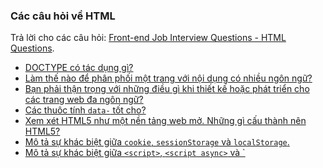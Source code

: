 ### Các câu hỏi về HTML

Trả lời cho các câu hỏi: [Front-end Job Interview Questions - HTML Questions](https://github.com/h5bp/Front-end-Developer-Interview-Questions/blob/master/questions/html-questions.md).<br>

* [DOCTYPE có tác dụng gì?](#doctype-có-tác-dụng-gì)
* [Làm thế nào để phân phối một trang với nội dụng có nhiều ngôn ngữ?](#làm-thế-nào-để-phân-phối-một-trang-với-nội-dụng-có-nhiều-ngôn-ngữ)
* [Bạn phải thận trọng với những điều gì khi thiết kế hoặc phát triển cho các trang web đa ngôn ngữ?](#bạn-phải-thận-trọng-với-những-điều-gì-khi-thiết-kế-hoặc-phát-triển-cho-các-trang-web-đa-ngôn-ngữ)
* [Các thuôc tính `data-` tốt cho?](#các-thuôc-tính-data--tốt-cho)
* [Xem xét HTML5 như một nền tảng web mở. Những gì cấu thành nên HTML5?](#xem-xét-html5-như-một-nền-tảng-web-mở-những-gì-cấu-thành-nên-html5)
* [Mô tả sự khác biệt giữa `cookie`, `sessionStorage` và `localStorage`.](#mô-tả-sự-khác-biệt-giữa-cookie-sessionstorage-và-localstorage)
* [Mô tả sự khác biệt giữa `<script>`, `<script async>` và `<script defer>.](#mô-tả-sự-khác-biệt-giữa-script-script-async-vàscript-defer)
* [Tại sao bạn nên đặt các thẻ CSS `<link>` trong thẻ `<head>` và các thẻ JS `<script>` ngay trước thẻ `</body>`? Bạn có biết bất kỳ ngoại lệ nào không?](#tại-sao-bạn-nên-đặt-các-thẻ-css-link-trong-thẻ-head-và-các-thẻ-js-script-ngay-trước-thẻ-body-bạn-có-biết-bất-kỳ-ngoại-lệ-nào-không)
* [Progressive rendering là gì?](#progressive-rendering-là-gì)
* [Tại sao bạn quyết định sử dụng thuộc tính `srcset` trong thẻ hình ảnh? Giải thích quá trình trình duyệt sử dụng khi đánh giá nội dung của thuộc tính này.](#tại-sao-bạn-quyết-định-sử-dụng-thuộc-tính-srcset-trong-thẻ-hình-ảnh-giải-thích-quá-trình-trình-duyệt-sử-dụng-khi-đánh-giá-nội-dung-của-thuộc-tính-này)
* [Bạn đã sử dụng các ngôn ngữ lập trình HTML khác nhau chưa?](#bạn-đã-sử-dụng-các-ngôn-ngữ-lập-trình-html-khác-nhau-chưa)

### DOCTYPE có tác dụng gì??

**DOCTYPE** là viết tắt của **DOCument TYPE**.
Một DOCTYPE luôn được liên kết với **DTD** - **Định nghĩa kiểu tài liệu**(Document Type Definition).

Một DTD định nghĩa cách các tài liệu của một loại nhất định phải được cấu trúc (ví dụ: một `button` có thể chứa một `span` nhưng không thể chứa một `div`), trong khi một DOCTYPE khai báo DTD một tài liệu được cho là "tôn trọng" (respects).

Đối với các trang web, nó được sử dụng để phân biệt giữa chế độ tiêu chuẩn và chế độ [quirks](https://quirks.spec.whatwg.org/#history) (không tiêu chuẩn). Sự hiện diện của nó cho phép trình duyệt hiển thị trang web ở chế độ tiêu chuẩn.

Cú pháp khai báo DOCTYPE cho HTML5 tiêu chuẩn là `<!DOCTYPE html>`

###### References

* https://html.spec.whatwg.org/multipage/syntax.html#the-doctype
* https://html.spec.whatwg.org/multipage/xhtml.html
* https://quirks.spec.whatwg.org/

[[↑] Back to top](#các-câu-hỏi-về-html)

### Làm thế nào để phân phối một trang với nội dụng có nhiều ngôn ngữ?

Câu hỏi này hơi mơ hồ, chúng ta giả định rằng nó đang hỏi về trường hợp phổ biến nhất, đó là cách phân phối một trang có nội dung bằng nhiều ngôn ngữ, nhưng nội dung trong trang sẽ chỉ được hiển thị bằng một ngôn ngữ nhất quán.

Khi một `HTTP request` được gửi đến máy chủ, người dùng thường gửi thông tin về các tùy chọn ngôn ngữ, chẳng hạn như trong header `Accept-Language`. Sau đó, máy chủ có thể sử dụng thông tin này để trả lại phiên bản của trang bằng một ngôn ngữ thích hợp. Code HTML trả về cũng nên khai báo thuộc tính `lang` trong thẻ `<html>`, chẳng hạn như `<html lang = "vi"> ... </ html>`.

Ở phía server, code HTML sẽ chứa các `i18n placeholder`  và các nội dung đa ngôn ngữ cụ thể được lưu trữ trong các định dạng `YML` hoặc `JSON`,.... Máy chủ đó sẽ tự động tạo trang HTML có nội dung bằng ngôn ngữ cụ thể mà người dùng mong muốn, thường là với sự trợ giúp của một `framework`.

###### References

* https://www.w3.org/International/getting-started/language

[[↑] Back to top](#các-câu-hỏi-về-html)

### Bạn phải thận trọng với những điều gì khi thiết kế hoặc phát triển cho các trang web đa ngôn ngữ?

* Sử dụng thuộc tính `lang` trong HTML
* Hướng người dùng đến ngôn ngữ mẹ đẻ của họ - Cho phép người dùng dễ dàng thay đổi quốc gia/ngôn ngữ của mình mà không gặp rắc rối.
* Đặt văn bản trong hình ảnh không phải là phương pháp có thể mở rộng - Việc này vẫn là cách phổ biến để có phông chữ đẹp, không phụ thuộc vào `font` cũng như thiết bị. Tuy nhiên, để dịch văn bản hình ảnh, mỗi chuỗi văn bản sẽ cần phải có một hình ảnh riêng biệt được tạo cho từng ngôn ngữ. Bất cứ khi nào có nhiều hơn một thay đổi có thể vượt khỏi tầm kiểm soát một cách nhanh chóng.
* Giới hạn từ/độ dài câu - một số nội dung có thể dài hơn khi được viết bằng ngôn ngữ khác. Hãy thận trọng với các vấn đề bố trí hoặc `overflow` trong thiết kế. Vậy nên tốt nhất nên tránh thiết kế nơi mà số lượng văn bản sẽ có thể phá vỡ thiết kế. Số ký tự với những thứ như tiêu đề, nhãn và nút - ít có vấn đề hơn so với văn bản tự do như văn bản hoặc nhận xét.
* Hãy chú ý đến màu sắc được cảm nhận như thế nào - màu sắc được nhận thức khác nhau giữa các ngôn ngữ và văn hóa. Thiết kế nên sử dụng màu sắc phù hợp. Ví dụ: đối với đám cưới, phương tây yêu thích màu trắng còn ở Việt Nam hay các nước phương đông thì thích màu đỏ hơn.
* Định dạng ngày và đơn vị tiền tệ - lịch ngày đôi khi được trình bày theo nhiều cách khác nhau. Ví dụ. "May 31, 2012" ở Hoa Kỳ so với "31 May 2012" ở các phần của Châu Âu.
* Không ghép các chuỗi đã dịch - Không làm bất cứ điều gì như `"The date today is " + date`. Nó sẽ không chính xác trong các ngôn ngữ với thứ tự từ khác nhau. Sử dụng một chuỗi mẫu với tham số cho từng ngôn ngữ thay thế. Ví dụ: hai câu sau bằng tiếng Anh và tiếng Trung: `I will travel on {% date %}` và `{% date%} 我 会 出发`. Lưu ý rằng vị trí của biến khác nhau do các quy tắc ngữ pháp của ngôn ngữ.
* Hướng đọc ngôn ngữ - trong tiếng Anh, chúng ta đọc từ trái sang phải, từ trên xuống dưới, trong tiếng Nhật truyền thống, văn bản được đọc trên-dưới, từ phải sang trái.

###### References

* https://www.quora.com/What-kind-of-things-one-should-be-wary-of-when-designing-or-developing-for-multilingual-sites

[[↑] Back to top](#các-câu-hỏi-về-html)

### Các thuôc tính `data-` tốt cho?

Trước khi các framework/thư viện JavaScript trở nên phổ biến, các `front end developers` đã sử dụng các thuộc tính `data-` để lưu trữ dữ liệu phụ trong chính DOM như các thuộc tính bổ sung trong DOM. Nó được dự định để lưu trữ dữ liệu tùy chỉnh `private` cho trang hoặc ứng dụng khi mà không có `attributes` hoặc `elements` thích hợp hơn.

Ngày này, việc sử dụng các thuộc tính `data-` không được khuyến khích. Một lý do là người dùng có thể sửa đổi thuộc tính dữ liệu dễ dàng bằng cách sử dụng `inspect` trong trình duyệt. Trong khi đó, mô hình dữ liệu (data model) được lưu trữ tốt hơn trong chính JavaScript và luôn được cập nhật với DOM thông qua các ràng buộc dữ liệu, bắng cách sử dụng một thư viện hoặc framework.

###### References

* http://html5doctor.com/html5-custom-data-attributes/
* https://www.w3.org/TR/html5/dom.html#embedding-custom-non-visible-data-with-the-data-*-attributes

[[↑] Back to top](#các-câu-hỏi-về-html)

### Xem xét HTML5 như một nền tảng web mở. Những gì cấu thành nên HTML5?

* Ngữ nghĩa (Semantics): Cho phép bạn mô tả chính xác hơn nội dung của bạn.
* Kết nối (Connectivity): Cho phép bạn giao tiếp với máy chủ theo những cách mới và sáng tạo.
* Ngoại tuyến và lưu trữ (Offline and storage): Cho phép các trang web lưu trữ dữ liệu ở phía máy client và hoạt động ngoại tuyến hiệu quả hơn.
* Đa phương tiện (Multimedia): Video và âm thanh hoàn hảo hơn trong `Open Web`.
* Đồ họa và hiệu ứng (2D/3D graphics and effects): Cho phép nhiều tùy chọn trình bày đa dạng hơn.
* Hiệu suất và tích hợp (Performance and integration): Cung cấp việc tối ưu hóa tốc độ và sử dụng phần cứng máy tính tốt hơn.
* Truy cập thiết bị (Device access): Cho phép sử dụng các thiết bị đầu vào và đầu ra khác nhau.
* Styling: Cho phép tác giả viết các chủ đề phức tạp hơn.

###### References

* https://developer.mozilla.org/en-US/docs/Web/Guide/HTML/HTML5

[[↑] Back to top](#các-câu-hỏi-về-html)

### Mô tả sự khác biệt giữa `cookie`, `sessionStorage` và `localStorage`.

Tất cả các công nghệ nêu trên là cơ chế lưu trữ khóa-giá (key-value) trị ở phía client. Chúng chỉ có thể lưu trữ các giá trị dưới dạng chuỗi.
Sự khác biệt được trình bày ở bảng dưới đây. *Bảng này khá là dễ hiểu nên mình không dịch nhé* :smile:

|                                        | `cookie`                                                 | `localStorage` | `sessionStorage` |
| -------------------------------------- | -------------------------------------------------------- | -------------- | ---------------- |
| Initiator                              | Client or server. Server can use `Set-Cookie` header     | Client         | Client           |
| Expiry                                 | Manually set                                             | Forever        | On tab close     |
| Persistent across browser sessions     | Depends on whether expiration is set                     | Yes            | No               |
| Sent to server with every HTTP request | Cookies are automatically being sent via `Cookie` header | No             | No               |
| Capacity (per domain)                  | 4kb                                                      | 5MB            | 5MB              |
| Accessibility                          | Any window                                               | Any window     | Same tab         |

###### References

* https://developer.mozilla.org/en-US/docs/Web/HTTP/Cookies
* http://tutorial.techaltum.com/local-and-session-storage.html

[[↑] Back to top](#các-câu-hỏi-về-html)

### Mô tả sự khác biệt giữa `<script>`, `<script async>` và`<script defer>`

* `<script>`: Quá trình phân tích HTML bị chặn, tập lệnh được tìm nạp và được thực hiện ngay lập tức, cú pháp HTML sẽ tiếp tục phân tích sau khi tập lệnh được thực thi.
* `<script async>`: Tập lệnh sẽ được tìm nạp song song với phân tích cú pháp HTML và được thực thi ngay sau khi nó có sẵn (có khả năng trước khi phân tích cú pháp HTML hoàn thành). Sử dụng async khi tập lệnh độc lập với bất kỳ tập lệnh nào khác trên trang, ví dụ: `analytics`.
* `<script defer>`: Tập lệnh sẽ được tìm, nạp song song với phân tích cú pháp HTML và được thực thi khi trang đã phân tích xong. Nếu có nhiều tập lệnh thì chúng được thực thi theo thứ tự trong tài liệu. Nếu tập lệnh được đặt hoàn toàn trong DOM, thuộc tính `defer` sẽ hữu ích trong việc đảm bảo rằng HTML được phân tích cú pháp đầy đủ trước khi thực thi. Không có nhiều khác biệt trong việc đặt `<script>` bình thường ở cuối `<body>`. `defer` script không được chứa `document.write`.

***Note***: *Lưu ý: Các thuộc tính `async` và `defer` được bỏ qua cho các tập lệnh không có thuộc tính `src`.*

###### References

* http://www.growingwiththeweb.com/2014/02/async-vs-defer-attributes.html
* https://stackoverflow.com/questions/10808109/script-tag-async-defer
* https://bitsofco.de/async-vs-defer/

[[↑] Back to top](#các-câu-hỏi-về-html)

### Tại sao bạn nên đặt các thẻ CSS `<link>` trong thẻ `<head>` và các thẻ JS `<script>` ngay trước thẻ `</body>`? Bạn có biết bất kỳ ngoại lệ nào không?

**Đặt thẻ `<link>` trong thẻ `<head>`**
Đặt thẻ `<link>` vào đầu là một phần của đặc tả. Bên cạnh đó, việc đặt ở trên cùng cho phép trang hiển thị dần dần giúp cải thiện trải nghiệm người dùng. Đối với việc đặt các `stylesheets` gần cuối trang, nó sẽ chặn việc hiển thị trong nhiều trình duyệt, bao gồm cả Internet Explorer. Một số trình duyệt chặn hiển thị để tránh phải vẽ lại các  thành phần của trang nếu `styles` của chúng thay đổi. Người dùng bị kẹt lại ở việc xem một trang trắng trống.

**Đặt thẻ `<script>` ngay trước thẻ `</body>`**
Thẻ `<script>` chặn việc phân tích cú pháp HTML trong khi chúng đang được tải xuống và thực thi. Tải xuống các `script` ở dưới cùng sẽ cho phép HTML được phân tích cú pháp và hiển thị cho người dùng trước tiên.

Một ngoại lệ cho việc đặt thẻ `<script>` ở phía dưới là khi `script` của bạn chứa `document.write()`, nhưng ngày nay chúng ta ít sử dụng `document.write()`. Ngoài ra, việc đặt `<script>` ở dưới cùng có nghĩa là trình duyệt không thể bắt đầu tải xuống các script cho đến khi toàn bộ tài liệu được phân tích cú pháp. Một cách giải quyết khác là đặt `<script>` vào `<head>` và sử dụng thuộc tính `defer`.

###### References

* https://developer.yahoo.com/performance/rules.html#css_top

[[↑] Back to top](#các-câu-hỏi-về-html)

### Progressive rendering là gì?

`Progressive rendering` là tên được đặt cho các kỹ thuật được sử dụng để cải thiện hiệu suất của trang web (cụ thể là cải thiện thời gian tải) để hiển thị nội dung nhanh nhất có thể.

Nó được sử dụng phổ biến hơn nhiều trong những ngày trước khi internet băng thông rộng trở nên phổ biến, nhưng ngày nay nó vẫn được sử dụng khi kết nối dữ liệu di động đang trở nên ngày càng phổ biến.

Ví dụ về các kĩ thuật này:

* Lazy loading of images: Hình ảnh trên trang không được tải cùng lúc. JavaScript sẽ tải ảnh khi người dùng `scroll` tới phần mà hình ảnh được hiển thị.

* Hiển thị ưu tiên (Prioritizing visible content): chỉ bao gồm CSS/nội dung/scripts tối thiểu cần thiết cho một phần của trang để hiển thị trước nhanh nhất có thể, sau đó bạn có thể sử dụng tập `defer script` hoặc lắng nghe sự kiện `DOMContentLoaded/load` để tải các tài nguyên và nội dung khác.

* Các đoạn HTML không đồng bộ (Async HTML fragments): Làm nổi bật các phần của HTML cho trình duyệt khi trang được xây dựng ở backend. Bạn có thể đọc thêm chi tiết về kỹ thuật này tại [đây](http://www.ebaytechblog.com/2014/12/08/async-fragments-rediscovering-progressive-html-rendering-with-marko/).

###### References

* https://stackoverflow.com/questions/33651166/what-is-progressive-rendering
* http://www.ebaytechblog.com/2014/12/08/async-fragments-rediscovering-progressive-html-rendering-with-marko/

[[↑] Back to top](#các-câu-hỏi-về-html)

### Tại sao bạn quyết định sử dụng thuộc tính `srcset` trong thẻ hình ảnh? Giải thích quá trình trình duyệt sử dụng khi đánh giá nội dung của thuộc tính này.

Bạn sẽ sử dụng thuộc tính `srcset` khi bạn muốn cung cấp các hình ảnh khác nhau cho người dùng tùy thuộc vào độ rộng hiển thị của thiết bị. Cung cấp hình ảnh chất lượng cao hơn cho các thiết bị có màn hình có độ phân giải cao để nâng cao trải nghiệm người dùng. Trong khi đó cung cấp hình ảnh có độ phân giải thấp hơn cho thiết bị cấp thấp để tránh lãng phí (vì sử dụng một hình ảnh lớn hơn sẽ không có bất kỳ sự khác biệt rõ ràng nào).

Ví dụ: đoạn code `<img srcset="small.jpg 500w, medium.jpg 1000w, large.jpg 2000w" src="..." alt="">` cho trình duyệt biết khi nào thì hiển thị hình ảnh lớn, trung bình hay nhỏ tùy thuộc vào độ phân giải màn hình của client. Giá trị đầu tiên là tên hình ảnh và thứ hai là chiều rộng của hình ảnh theo pixel. Đối với chiều rộng thiết bị `320px`, các tính toán sau được thực hiện như sau:
* 500 / 320 = 1.5625
* 1000 / 320 = 3.125
* 2000 / 320 = 6.25

Nếu độ phân giải của client là 1x, `1.5625` gần với giá độ phân giải này nhất nên browser sẽ sử dụng ảnh `small.jpg`.

Nếu độ phân giải là 2x (retina), browser sẽ sử dụng độ phân giải lớn hơn gần nhất. Có nghĩa là nó sẽ không chọn `500w` (1.5625) bởi vì nó lớn hơn 1 (2x) and và bức ảnh sẽ bị vỡ khi hiển thị. Browser sẽ chọn ảnh với tỉ lệ lớn hơn 2 ít nhất, đó là 1000w (3.125).

`srcsets` giải quyết các vấn đề khi bạn muốn cung cấp các hình ảnh nhỏ hơn cho các thiết bị màn hình có màn hình nhỏ, vì chúng không cần các hình ảnh lớn như màn hình máy tính để bàn - và bạn cũng có thể tùy ý cung cấp các hình ảnh có độ phân giải khác với màn hình có mật độ điểm ảnh cao/thấp khác nhau.

###### References

* https://developer.mozilla.org/en-US/docs/Learn/HTML/Multimedia_and_embedding/Responsive_images
* https://css-tricks.com/responsive-images-youre-just-changing-resolutions-use-srcset/

[[↑] Back to top](#các-câu-hỏi-về-html)

### Bạn đã sử dụng các ngôn ngữ lập trình HTML khác nhau chưa?

Có, `Pug` (trước đây là `Jade`), `ERB`, `Slim`, `Handlebars`, `Jinja`, `Liquid`. Theo tôi, chúng ít nhiều giống nhau và cung cấp chức năng tương tự như thoát khỏi nội dung và các `filter` hữu ích để thao tác dữ liệu được hiển thị. Hầu hết `templating engine` cho phép bạn thêm vào các `filter` của riêng bạn trong trường hợp bạn cần xử lý/tùy chỉnh dữ liệu trước khi hiển thị.

[[↑] Back to top](#các-câu-hỏi-về-html)

### Other Answers

* https://neal.codes/blog/front-end-interview-questions-html/
* http://peterdoes.it/2015/12/03/a-personal-exercise-front-end-job-interview-questions-and-my-answers-all/

---
